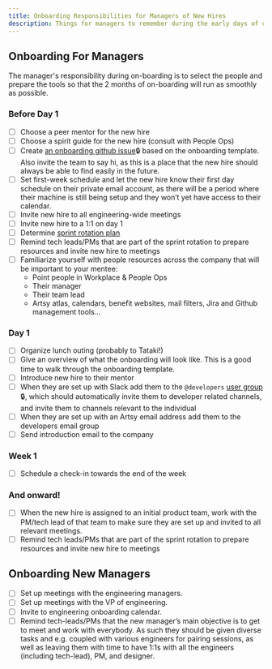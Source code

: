 ```yaml
---
title: Onboarding Responsibilities for Managers of New Hires
description: Things for managers to remember during the early days of onboarding
---
```


## Onboarding For Managers

The manager's responsibility during on-boarding is to select the people and prepare the tools so that the 2 months
of on-boarding will run as smoothly as possible.

### Before Day 1

- [ ] Choose a peer mentor for the new hire
- [ ] Choose a spirit guide for the new hire (consult with People Ops)
- [ ] Create
      [an onboarding github issue](https://github.com/artsy/potential/issues/new?template=engineering-onboarding.md)🔒
      based on the onboarding template. Also invite the team to say hi, as this is a place that the new hire should
      always be able to find easily in the future.
- [ ] Set first-week schedule and let the new hire know their first day schedule on their private email account, as
      there will be a period where their machine is still being setup and they won’t yet have access to their
      calendar.
- [ ] Invite new hire to all engineering-wide meetings
- [ ] Invite new hire to a 1:1 on day 1
- [ ] Determine [sprint rotation plan](/onboarding/sprint-rotation.md)
- [ ] Remind tech leads/PMs that are part of the sprint rotation to prepare resources and invite new hire to
      meetings
- [ ] Familiarize yourself with people resources across the company that will be important to your mentee:
  - Point people in Workplace & People Ops
  - Their manager
  - Their team lead
  - Artsy atlas, calendars, benefit websites, mail filters, Jira and Github management tools...

### Day 1

- [ ] Organize lunch outing (probably to Tataki!)
- [ ] Give an overview of what the onboarding will look like. This is a good time to walk through the onboarding
      template.
- [ ] Introduce new hire to their mentor
- [ ] When they are set up with Slack add them to the `@developers`
      [user group](https://artsy.slack.com/admin/user_groups) 🔒, which should automatically invite them to
      developer related channels, and invite them to channels relevant to the individual
- [ ] When they are set up with an Artsy email address add them to the developers email group
- [ ] Send introduction email to the company

### Week 1

- [ ] Schedule a check-in towards the end of the week

### And onward!

- [ ] When the new hire is assigned to an initial product team, work with the PM/tech lead of that team to make
      sure they are set up and invited to all relevant meetings.
- [ ] Remind tech leads/PMs that are part of the sprint rotation to prepare resources and invite new hire to
      meetings

## Onboarding New Managers

- [ ] Set up meetings with the engineering managers.
- [ ] Set up meetings with the VP of engineering.
- [ ] Invite to engineering onboarding calendar.
- [ ] Remind tech-leads/PMs that the new manager’s main objective is to get to meet and work with everybody. As
      such they should be given diverse tasks and e.g. coupled with various engineers for pairing sessions, as well
      as leaving them with time to have 1:1s with all the engineers (including tech-lead), PM, and designer.
